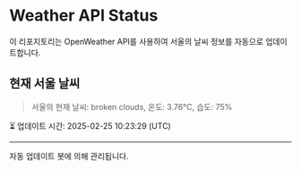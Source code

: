 
# Weather API Status

이 리포지토리는 OpenWeather API를 사용하여 서울의 날씨 정보를 자동으로 업데이트합니다.

## 현재 서울 날씨
> 서울의 현재 날씨: broken clouds, 온도: 3.76°C, 습도: 75%

⏳ 업데이트 시간: 2025-02-25 10:23:29 (UTC)

---
자동 업데이트 봇에 의해 관리됩니다.
